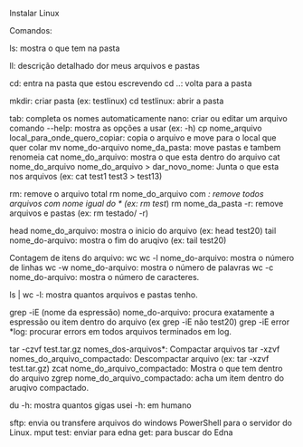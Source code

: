 Instalar Linux

Comandos:

ls: mostra o que tem na pasta

ll: descrição detalhado dor meus arquivos e pastas

cd: entra na pasta que estou escrevendo
cd ..: volta para a pasta

mkdir: criar pasta (ex: testlinux)
cd testlinux: abrir a pasta

tab: completa os nomes automaticamente
nano: criar ou editar um arquivo
comando --help: mostra as opções a usar (ex: -h)
cp nome_arquivo local_para_onde_quero_copiar: copia o arquivo e move para o local que quer colar
mv nome_do-arquivo nome_da_pasta: move pastas e tambem renomeia
cat nome_do_arquivo: mostra o que esta dentro do arquivo
cat nome_do_arquivo nome_do_arquivo > dar_novo_nome: Junta o que esta nos arquivos (ex: cat test1 test3 > test13)

rm: remove o arquivo total
rm nome_do_arquivo com *: remove todos arquivos com nome igual do * (ex: rm test*)
rm nome_da_pasta -r: remove arquivos e pastas (ex: rm testado/ -r)

head nome_do_arquivo: mostra o inicio do arquivo (ex: head test20)
tail nome_do-arquivo: mostra o fim do aruqivo (ex: tail test20)

Contagem de itens do arquivo: wc
wc -l nome_do-arquivo: mostra o número de linhas 
wc -w nome_do-arquivo: mostra o número de palavras
wc -c nome_do-arquivo: mostra o número de caracteres.

ls | wc -l: mostra quantos arquivos e pastas tenho.

grep -iE (nome da espressão) nome_do-arquivo: procura exatamente a espressão ou item dentro do arquivo (ex grep -iE não test20)
grep -iE error *log: procurar errors em todos arquivos terminados em log. 

tar -czvf test.tar.gz nomes_dos-arquivos*: Compactar arquivos 
tar -xzvf nomes_do_arquivo_compactado: Descompactar arquivo (ex: tar -xzvf test.tar.gz)
zcat nome_do_arquivo_compactado: Mostra o que tem dentro do arquivo
zgrep nome_do_arquivo_compactado: acha um item dentro do aruqivo compactado. 

du -h: mostra quantos gigas usei 
-h: em humano

sftp: envia ou transfere arquivos do windows PowerShell para o servidor do Linux.
mput test: enviar para edna
get: para buscar do Edna
